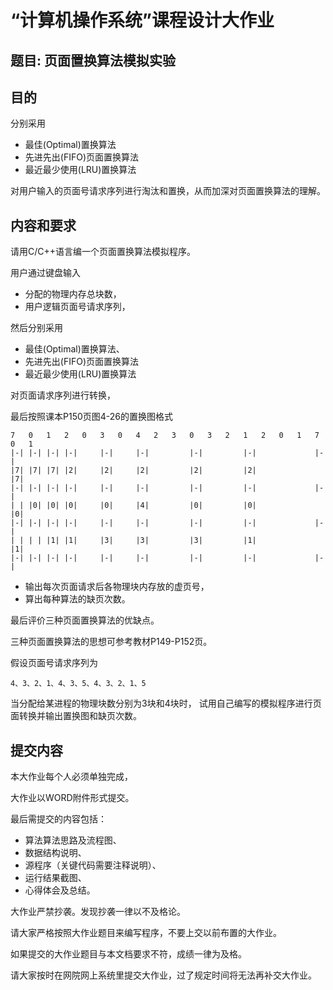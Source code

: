 # “计算机操作系统”课程设计大作业 
 
## 题目:   页面置换算法模拟实验

## 目的

分别采用
* 最佳(Optimal)置换算法
* 先进先出(FIFO)页面置换算法
* 最近最少使用(LRU)置换算法

对用户输入的页面号请求序列进行淘汰和置换，从而加深对页面置换算法的理解。

## 内容和要求

请用C/C++语言编一个页面置换算法模拟程序。

用户通过键盘输入
* 分配的物理内存总块数，
* 用户逻辑页面号请求序列，

然后分别采用
* 最佳(Optimal)置换算法、
* 先进先出(FIFO)页面置换算法
* 最近最少使用(LRU)置换算法

对页面请求序列进行转换，

最后按照课本P150页图4-26的置换图格式
```
7   0   1   2   0   3   0   4   2   3   0   3   2   1   2   0   1   7   0   1
|-| |-| |-| |-|     |-|     |-|         |-|         |-|             |-| 
|7| |7| |7| |2|     |2|     |2|         |2|         |2|             |7| 
|-| |-| |-| |-|     |-|     |-|         |-|         |-|             |-| 
| | |0| |0| |0|     |0|     |4|         |0|         |0|             |0| 
|-| |-| |-| |-|     |-|     |-|         |-|         |-|             |-| 
| | | | |1| |1|     |3|     |3|         |3|         |1|             |1| 
|-| |-| |-| |-|     |-|     |-|         |-|         |-|             |-| 
```
* 输出每次页面请求后各物理块内存放的虚页号，
* 算出每种算法的缺页次数。

最后评价三种页面置换算法的优缺点。

三种页面置换算法的思想可参考教材P149-P152页。

假设页面号请求序列为
```
4、3、2、1、4、3、5、4、3、2、1、5
```
当分配给某进程的物理块数分别为3块和4块时，
试用自己编写的模拟程序进行页面转换并输出置换图和缺页次数。

## 提交内容

本大作业每个人必须单独完成，

大作业以WORD附件形式提交。

最后需提交的内容包括：
* 算法算法思路及流程图、
* 数据结构说明、
* 源程序（关键代码需要注释说明）、
* 运行结果截图、
* 心得体会及总结。

大作业严禁抄袭。发现抄袭一律以不及格论。

请大家严格按照大作业题目来编写程序，不要上交以前布置的大作业。

如果提交的大作业题目与本文档要求不符，成绩一律为及格。

请大家按时在网院网上系统里提交大作业，过了规定时间将无法再补交大作业。
